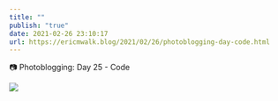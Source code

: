 ```yaml
---
title: ""
publish: "true"
date: 2021-02-26 23:10:17
url: https://ericmwalk.blog/2021/02/26/photoblogging-day-code.html
---
```


📷 Photoblogging: Day 25 - Code



![](https://ericmwalk.blog/uploads/2021/d2e7b00d75.jpg)